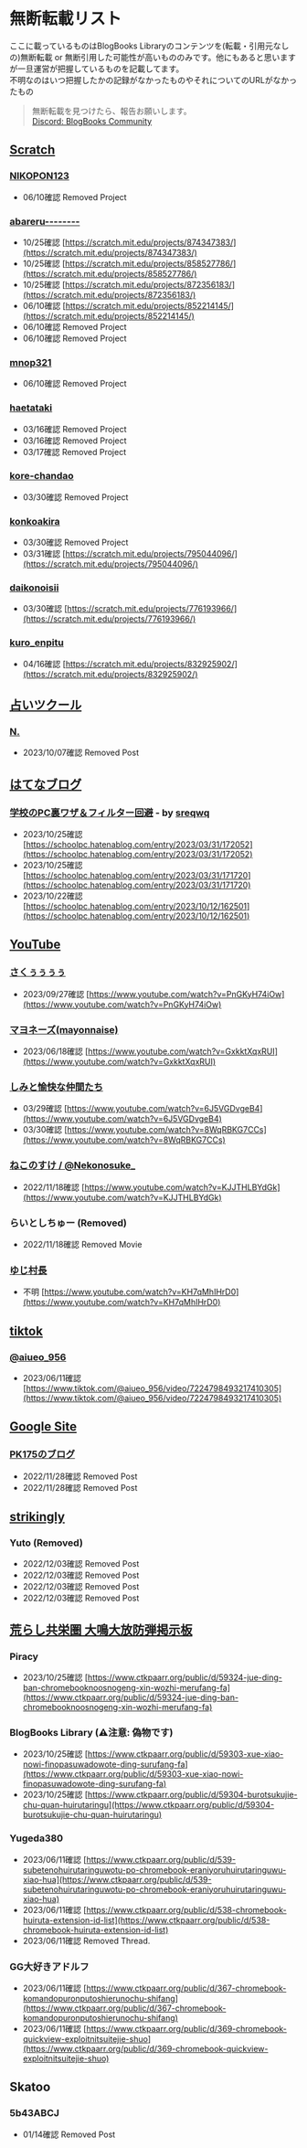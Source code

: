 # 無断転載リスト

ここに載っているものはBlogBooks Libraryのコンテンツを(転載・引用元なしの)無断転載 or 無断引用した可能性が高いもののみです。他にもあると思いますが一旦運営が把握しているものを記載してます。   
不明なのはいつ把握したかの記録がなかったものやそれについてのURLがなかったもの

> 無断転載を見つけたら、報告お願いします。   
> [Discord: BlogBooks Community](https://discord.gg/6wPBj4qdGT)

<!-- scratch.mit.edu -->

## [Scratch](https://scratch.mit.edu/)

### [NIKOPON123](https://scratch.mit.edu/users/NIKOPON123/)
- 06/10確認 Removed Project

### [abareru--------](https://scratch.mit.edu/users/abareru--------/)
- 10/25確認 [https://scratch.mit.edu/projects/874347383/](https://scratch.mit.edu/projects/874347383/)
- 10/25確認 [https://scratch.mit.edu/projects/858527786/](https://scratch.mit.edu/projects/858527786/)
- 10/25確認 [https://scratch.mit.edu/projects/872356183/](https://scratch.mit.edu/projects/872356183/)
- 06/10確認 [https://scratch.mit.edu/projects/852214145/](https://scratch.mit.edu/projects/852214145/)
- 06/10確認 Removed Project
- 06/10確認 Removed Project

### [mnop321](https://scratch.mit.edu/users/mnop321/)
- 06/10確認 Removed Project

### [haetataki](https://scratch.mit.edu/users/haetataki/)
- 03/16確認 Removed Project
- 03/16確認 Removed Project
- 03/17確認 Removed Project

### [kore-chandao](https://scratch.mit.edu/users/kore-chandao/)
- 03/30確認 Removed Project

### [konkoakira](https://scratch.mit.edu/users/konkoakira/)
- 03/30確認 Removed Project
- 03/31確認 [https://scratch.mit.edu/projects/795044096/](https://scratch.mit.edu/projects/795044096/)

### [daikonoisii](https://scratch.mit.edu/users/daikonoisii)
- 03/30確認 [https://scratch.mit.edu/projects/776193966/](https://scratch.mit.edu/projects/776193966/)

### [kuro_enpitu]([https://scratch.mit.edu/users/kuro_enpitu/])
- 04/16確認 [https://scratch.mit.edu/projects/832925902/](https://scratch.mit.edu/projects/832925902/)

<!-- ulog.u.nosv.org -->

## [占いツクール](https://ulog.u.nosv.org)

### [N.](https://ulog.u.nosv.org/user/riinukunnkawaii)
- 2023/10/07確認 Removed Post

<!-- https://hatenablog.com -->

## [はてなブログ](https://hatenablog.com)

### [学校のPC裏ワザ＆フィルター回避](https://schoolpc.hatenablog.com/) - by [sreqwq](https://schoolpc.hatenablog.com/about)
- 2023/10/25確認 [https://schoolpc.hatenablog.com/entry/2023/03/31/172052](https://schoolpc.hatenablog.com/entry/2023/03/31/172052)
- 2023/10/25確認 [https://schoolpc.hatenablog.com/entry/2023/03/31/171720](https://schoolpc.hatenablog.com/entry/2023/03/31/171720)
- 2023/10/22確認 [https://schoolpc.hatenablog.com/entry/2023/10/12/162501](https://schoolpc.hatenablog.com/entry/2023/10/12/162501)

## [YouTube](https://youtube.com)

### [さくぅぅぅぅ](https://www.youtube.com/@saku_uuuu)
- 2023/09/27確認 [https://www.youtube.com/watch?v=PnGKyH74iOw](https://www.youtube.com/watch?v=PnGKyH74iOw)

### [マヨネーズ(mayonnaise)](https://www.youtube.com/@mayonnaise0901)
- 2023/06/18確認 [https://www.youtube.com/watch?v=GxkktXqxRUI](https://www.youtube.com/watch?v=GxkktXqxRUI)

### [しみと愉快な仲間たち](https://www.youtube.com/@yukainana_kamatati)
- 03/29確認 [https://www.youtube.com/watch?v=6J5VGDvgeB4](https://www.youtube.com/watch?v=6J5VGDvgeB4)
- 03/30確認 [https://www.youtube.com/watch?v=8WqRBKG7CCs](https://www.youtube.com/watch?v=8WqRBKG7CCs)

### [ねこのすけ / @Nekonosuke_](https://www.youtube.com/@Nekonosuke_)
- 2022/11/18確認 [https://www.youtube.com/watch?v=KJJTHLBYdGk](https://www.youtube.com/watch?v=KJJTHLBYdGk)

### らいとしちゅー (Removed)
- 2022/11/18確認 Removed Movie

### [ゆじ村長](https://www.youtube.com/@user-by6fy8fe1s)
- 不明 [https://www.youtube.com/watch?v=KH7qMhIHrD0](https://www.youtube.com/watch?v=KH7qMhIHrD0)

## [tiktok](https://tiktok.com/)

### [@aiueo_956](https://www.tiktok.com/@aiueo_956)
- 2023/06/11確認 [https://www.tiktok.com/@aiueo_956/video/7224798493217410305](https://www.tiktok.com/@aiueo_956/video/7224798493217410305)

## [Google Site](https://site.google.com)

### [PK175のブログ](https://sites.google.com/view/test9012123/home)
- 2022/11/28確認 Removed Post
- 2022/11/28確認 Removed Post

## [strikingly](https://www.strikingly.com/)

### Yuto (Removed)
- 2022/12/03確認 Removed Post
- 2022/12/03確認 Removed Post
- 2022/12/03確認 Removed Post
- 2022/12/03確認 Removed Post

## [荒らし共栄圏 大鳴大放防弾掲示板](https://www.ctkpaarr.org/public/)

### Piracy
- 2023/10/25確認 [https://www.ctkpaarr.org/public/d/59324-jue-ding-ban-chromebooknoosnogeng-xin-wozhi-merufang-fa](https://www.ctkpaarr.org/public/d/59324-jue-ding-ban-chromebooknoosnogeng-xin-wozhi-merufang-fa)

### BlogBooks Library (⚠注意: 偽物です)
- 2023/10/25確認 [https://www.ctkpaarr.org/public/d/59303-xue-xiao-nowi-finopasuwadowote-ding-surufang-fa](https://www.ctkpaarr.org/public/d/59303-xue-xiao-nowi-finopasuwadowote-ding-surufang-fa)
- 2023/10/25確認 [https://www.ctkpaarr.org/public/d/59304-burotsukujie-chu-quan-huirutaringu](https://www.ctkpaarr.org/public/d/59304-burotsukujie-chu-quan-huirutaringu)

### Yugeda380
- 2023/06/11確認 [https://www.ctkpaarr.org/public/d/539-subetenohuirutaringuwotu-po-chromebook-eraniyoruhuirutaringuwu-xiao-hua](https://www.ctkpaarr.org/public/d/539-subetenohuirutaringuwotu-po-chromebook-eraniyoruhuirutaringuwu-xiao-hua)
- 2023/06/11確認 [https://www.ctkpaarr.org/public/d/538-chromebook-huiruta-extension-id-list](https://www.ctkpaarr.org/public/d/538-chromebook-huiruta-extension-id-list)
- 2023/06/11確認 Removed Thread.

### GG大好きアドルフ
- 2023/06/11確認 [https://www.ctkpaarr.org/public/d/367-chromebook-komandopuronputoshierunochu-shifang](https://www.ctkpaarr.org/public/d/367-chromebook-komandopuronputoshierunochu-shifang)
- 2023/06/11確認 [https://www.ctkpaarr.org/public/d/369-chromebook-quickview-exploitnitsuitejie-shuo](https://www.ctkpaarr.org/public/d/369-chromebook-quickview-exploitnitsuitejie-shuo)

## Skatoo

### 5b43ABCJ
- 01/14確認 Removed Post
